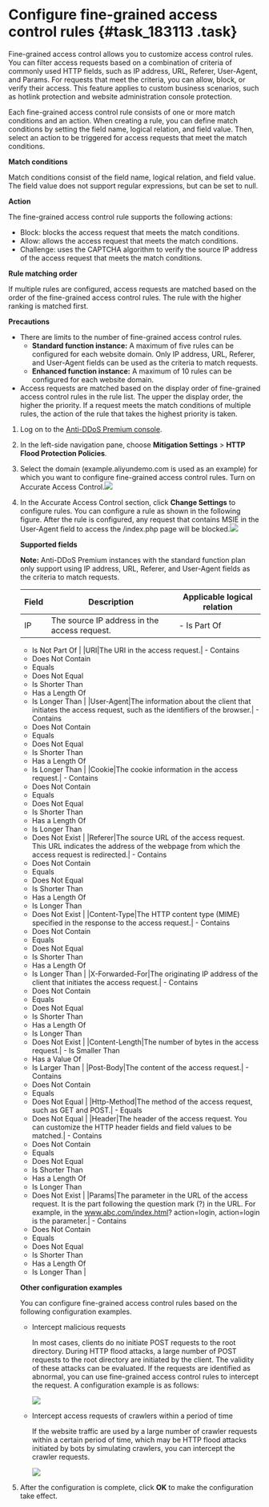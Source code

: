 # Configure fine-grained access control rules {#task_183113 .task}

Fine-grained access control allows you to customize access control rules. You can filter access requests based on a combination of criteria of commonly used HTTP fields, such as IP address, URL, Referer, User-Agent, and Params. For requests that meet the criteria, you can allow, block, or verify their access. This feature applies to custom business scenarios, such as hotlink protection and website administration console protection.

Each fine-grained access control rule consists of one or more match conditions and an action. When creating a rule, you can define match conditions by setting the field name, logical relation, and field value. Then, select an action to be triggered for access requests that meet the match conditions.

**Match conditions**

Match conditions consist of the field name, logical relation, and field value. The field value does not support regular expressions, but can be set to null.

**Action**

The fine-grained access control rule supports the following actions:

-   Block: blocks the access request that meets the match conditions.
-   Allow: allows the access request that meets the match conditions.
-   Challenge: uses the CAPTCHA algorithm to verify the source IP address of the access request that meets the match conditions.

**Rule matching order**

If multiple rules are configured, access requests are matched based on the order of the fine-grained access control rules. The rule with the higher ranking is matched first.

**Precautions** 

-   There are limits to the number of fine-grained access control rules.
    -   **Standard function instance:** A maximum of five rules can be configured for each website domain. Only IP address, URL, Referer, and User-Agent fields can be used as the criteria to match requests.
    -   **Enhanced function instance:** A maximum of 10 rules can be configured for each website domain.
-   Access requests are matched based on the display order of fine-grained access control rules in the rule list. The upper the display order, the higher the priority. If a request meets the match conditions of multiple rules, the action of the rule that takes the highest priority is taken.

1.  Log on to the [Anti-DDoS Premium console](https://yundun.console.aliyun.com/?p=ddosdip).
2.  In the left-side navigation pane, choose **Mitigation Settings** \> **HTTP Flood Protection Policies**.
3.  Select the domain \(example.aliyundemo.com is used as an example\) for which you want to configure fine-grained access control rules. Turn on Accurate Access Control.![](http://static-aliyun-doc.oss-cn-hangzhou.aliyuncs.com/assets/img/156910/156436726344278_en-US.png)


4.  In the Accurate Access Control section, click **Change Settings** to configure rules. You can configure a rule as shown in the following figure. After the rule is configured, any request that contains MSIE in the User-Agent field to access the /index.php page will be blocked.![](http://static-aliyun-doc.oss-cn-hangzhou.aliyuncs.com/assets/img/156910/156436726344279_en-US.png)

 

    **Supported fields** 

    **Note:** Anti-DDoS Premium instances with the standard function plan only support using IP address, URL, Referer, and User-Agent fields as the criteria to match requests.

    |Field|Description|Applicable logical relation|
    |-----|-----------|---------------------------|
    |IP|The source IP address in the access request.|     -   Is Part Of
    -   Is Not Part Of
 |
    |URI|The URI in the access request.|     -   Contains
    -   Does Not Contain
    -   Equals
    -   Does Not Equal
    -   Is Shorter Than
    -   Has a Length Of
    -   Is Longer Than
 |
    |User-Agent|The information about the client that initiates the access request, such as the identifiers of the browser.|     -   Contains
    -   Does Not Contain
    -   Equals
    -   Does Not Equal
    -   Is Shorter Than
    -   Has a Length Of
    -   Is Longer Than
 |
    |Cookie|The cookie information in the access request.|     -   Contains
    -   Does Not Contain
    -   Equals
    -   Does Not Equal
    -   Is Shorter Than
    -   Has a Length Of
    -   Is Longer Than
    -   Does Not Exist
 |
    |Referer|The source URL of the access request. This URL indicates the address of the webpage from which the access request is redirected.|     -   Contains
    -   Does Not Contain
    -   Equals
    -   Does Not Equal
    -   Is Shorter Than
    -   Has a Length Of
    -   Is Longer Than
    -   Does Not Exist
 |
    |Content-Type|The HTTP content type \(MIME\) specified in the response to the access request.|     -   Contains
    -   Does Not Contain
    -   Equals
    -   Does Not Equal
    -   Is Shorter Than
    -   Has a Length Of
    -   Is Longer Than
 |
    |X-Forwarded-For|The originating IP address of the client that initiates the access request.|     -   Contains
    -   Does Not Contain
    -   Equals
    -   Does Not Equal
    -   Is Shorter Than
    -   Has a Length Of
    -   Is Longer Than
    -   Does Not Exist
 |
    |Content-Length|The number of bytes in the access request.|     -   Is Smaller Than
    -   Has a Value Of
    -   Is Larger Than
 |
    |Post-Body|The content of the access request.|     -   Contains
    -   Does Not Contain
    -   Equals
    -   Does Not Equal
 |
    |Http-Method|The method of the access request, such as GET and POST.|     -   Equals
    -   Does Not Equal
 |
    |Header|The header of the access request. You can customize the HTTP header fields and field values to be matched.|     -   Contains
    -   Does Not Contain
    -   Equals
    -   Does Not Equal
    -   Is Shorter Than
    -   Has a Length Of
    -   Is Longer Than
    -   Does Not Exist
 |
    |Params|The parameter in the URL of the access request. It is the part following the question mark \(?\) in the URL. For example, in the www.abc.com/index.html? action=login, action=login is the parameter.|     -   Contains
    -   Does Not Contain
    -   Equals
    -   Does Not Equal
    -   Is Shorter Than
    -   Has a Length Of
    -   Is Longer Than
 |

    **Other configuration examples**

    You can configure fine-grained access control rules based on the following configuration examples.

    -   Intercept malicious requests

        In most cases, clients do no initiate POST requests to the root directory. During HTTP flood attacks, a large number of POST requests to the root directory are initiated by the client. The validity of these attacks can be evaluated. If the requests are identified as abnormal, you can use fine-grained access control rules to intercept the request. A configuration example is as follows:

        ![](http://static-aliyun-doc.oss-cn-hangzhou.aliyuncs.com/assets/img/156910/156436726344280_en-US.png)

    -   Intercept access requests of crawlers within a period of time

        If the website traffic are used by a large number of crawler requests within a certain period of time, which may be HTTP flood attacks initiated by bots by simulating crawlers, you can intercept the crawler requests.

        ![](http://static-aliyun-doc.oss-cn-hangzhou.aliyuncs.com/assets/img/156910/156436726444281_en-US.png)

5.  After the configuration is complete, click **OK** to make the configuration take effect.

